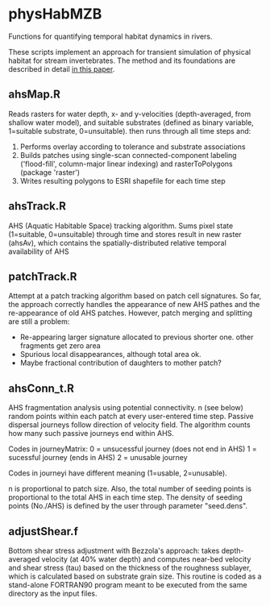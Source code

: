 # physHabMZB
Functions for quantifying temporal habitat dynamics in rivers.

These scripts implement an approach for transient simulation of physical habitat for stream invertebrates. The method and its foundations are described in detail [in this paper](https://onlinelibrary.wiley.com/doi/full/10.1002/eco.2066).

## ahsMap.R
Reads rasters for water depth, x- and y-velocities (depth-averaged, from shallow water model), and suitable substrates (defined as binary variable, 1=suitable substrate, 0=unsuitable). then runs through all  time steps and:
   1. Performs overlay according to tolerance and substrate associations
   2. Builds patches using single-scan connected-component labeling ('flood-fill', column-major linear indexing) and rasterToPolygons (package 'raster')
   3. Writes resulting polygons to ESRI shapefile for each time step

## ahsTrack.R
AHS (Aquatic Habitable Space) tracking algorithm. Sums pixel state (1=suitable, 0=unsuitable) through time and stores result in new raster (ahsAv), which contains the spatially-distributed relative temporal availability of AHS

## patchTrack.R
Attempt at a patch tracking algorithm based on patch cell signatures. So far, the approach correctly handles the appearance of new AHS pathes and the re-appearance of old AHS patches. However, patch merging and splitting are still a problem:
* Re-appearing larger signature allocated to previous shorter one. other fragments get zero area
* Spurious local disappearances, although total area ok.
* Maybe fractional contribution of daughters to mother patch?

## ahsConn_t.R
AHS fragmentation analysis using potential connectivity. n (see below) random points within each patch at every user-entered time step. Passive dispersal journeys follow direction of velocity field. The algorithm counts how many such passive journeys end within AHS.

Codes in journeyMatrix:
0 = unsucessful journey (does not end in AHS)
1 = sucessful journey (ends in AHS)
2 = unusable journey

Codes in journeyi have different meaning (1=usable, 2=unusable).

n is proportional to patch size. Also, the total number of seeding points is proportional to the total AHS in each time step. The density of seeding points (No./AHS) is defined by the user through parameter "seed.dens".

## adjustShear.f
Bottom shear stress adjustment with Bezzola's approach: takes depth-averaged velocity (at 40% water depth) and computes near-bed
velocity and shear stress (tau) based on the thickness of the roughness sublayer, which is calculated based on substrate grain size.
This routine is coded as a stand-alone FORTRAN90 program meant to be executed from the same directory as the input files.

